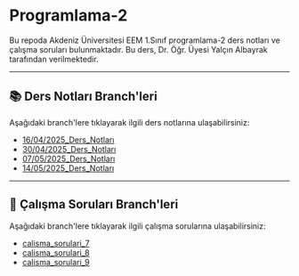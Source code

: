 # Programlama-2
Bu repoda Akdeniz Üniversitesi EEM 1.Sınıf  programlama-2 ders notları ve çalışma soruları bulunmaktadır.
Bu ders, Dr. Öğr. Üyesi Yalçın Albayrak tarafından verilmektedir.

---
## 📚 Ders Notları Branch'leri

Aşağıdaki branch'lere tıklayarak ilgili ders notlarına ulaşabilirsiniz:
- [16/04/2025_Ders_Notları](https://github.com/0ZD3MIR/Programlama-2/tree/16/05/2025_Ders_Notları)
- [30/04/2025_Ders_Notları](https://github.com/0ZD3MIR/Programlama-2/tree/30/05/2025_Ders_Notları)
- [07/05/2025_Ders_Notları](https://github.com/0ZD3MIR/Programlama-2/tree/07/05/2025_Ders_Notları)
- [14/05/2025_Ders_Notları](https://github.com/0ZD3MIR/Programlama-2/tree/14/05/2025_Ders_Notları)
---
## 📝 Çalışma Soruları Branch'leri
Aşağıdaki branch'lere tıklayarak ilgili çalışma sorularına ulaşabilirsiniz:
- [calisma_sorulari_7](https://github.com/0ZD3MIR/Programlama-2/tree/calisma_sorulari_7)
- [calisma_sorulari_8](https://github.com/0ZD3MIR/Programlama-2/tree/calisma_sorulari_8)
- [calisma_sorulari_9](https://github.com/0ZD3MIR/Programlama-2/tree/calisma_sorulari_9)






